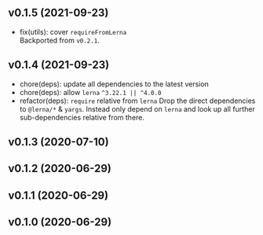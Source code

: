 ## v0.1.5 (2021-09-23)

- fix(utils): cover `requireFromLerna`<br>
  Backported from `v0.2.1`.


## v0.1.4 (2021-09-23)

- chore(deps): update all dependencies to the latest version
- chore(deps): allow `lerna` `^3.22.1 || ^4.0.0`
- refactor(deps): `require` relative from `lerna`
  Drop the direct dependencies to `@lerna/*` & `yargs`. Instead only depend on
  `lerna` and look up all further sub-dependencies relative from there.


## v0.1.3 (2020-07-10)

## v0.1.2 (2020-06-29)

## v0.1.1 (2020-06-29)

## v0.1.0 (2020-06-29)


